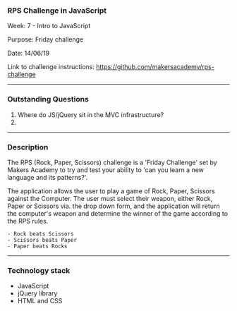 ### RPS Challenge in JavaScript

Week: 7 - Intro to JavaScript

Purpose: Friday challenge

Date: 14/06/19

Link to challenge instructions: https://github.com/makersacademy/rps-challenge

---------

### Outstanding Questions

1. Where do JS/jQuery sit in the MVC infrastructure?
2. 

---------

### Description

The RPS (Rock, Paper, Scissors) challenge is a 'Friday Challenge' set by Makers Academy to try and test your ability to 'can you learn a new language and its patterns?'.

The application allows the user to play a game of Rock, Paper, Scissors against the Computer. The user must select their weapon, either Rock, Paper or Scissors via. the drop down form, and the application will return the computer's weapon and determine the winner of the game according to the RPS rules.

```
- Rock beats Scissors
- Scissors beats Paper
- Paper beats Rocks
```

---------

### Technology stack

* JavaScript
* jQuery library
* HTML and CSS